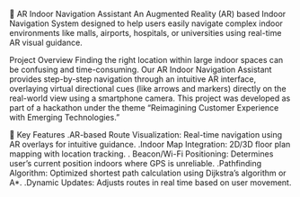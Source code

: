 🧭 AR Indoor Navigation Assistant
An Augmented Reality (AR) based Indoor Navigation System designed to help users easily navigate complex indoor environments like malls, airports, hospitals, or universities using real-time AR visual guidance.

Project Overview
Finding the right location within large indoor spaces can be confusing and time-consuming. Our AR Indoor Navigation Assistant provides step-by-step navigation through an intuitive AR interface, overlaying virtual directional cues (like arrows and markers) directly on the real-world view using a smartphone camera.
This project was developed as part of a hackathon under the theme “Reimagining Customer Experience with Emerging Technologies.”

🎯 Key Features
.AR-based Route Visualization: Real-time navigation using AR overlays for intuitive guidance.
.Indoor Map Integration: 2D/3D floor plan mapping with location tracking.
. Beacon/Wi-Fi Positioning: Determines user’s current position indoors where GPS is unreliable.
.Pathfinding Algorithm: Optimized shortest path calculation using Dijkstra’s algorithm or A*.
.Dynamic Updates: Adjusts routes in real time based on user movement.
